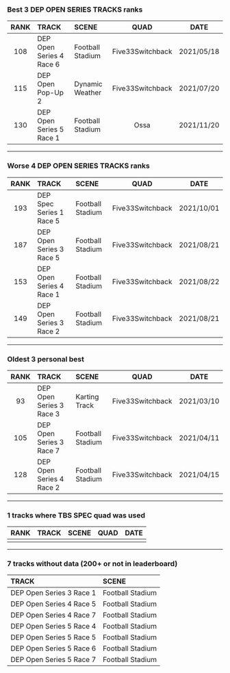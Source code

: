 ### Best 3 DEP OPEN SERIES TRACKS ranks
|RANK|TRACK|SCENE|QUAD|DATE|
|:---:|:---|:---|:---:|:---:|
|108|DEP Open Series 4 Race 6|Football Stadium|Five33Switchback|2021/05/18|
|115|DEP Open Pop-Up 2|Dynamic Weather|Five33Switchback|2021/07/20|
|130|DEP Open Series 5 Race 1|Football Stadium|Ossa|2021/11/20|
---
### Worse 4 DEP OPEN SERIES TRACKS ranks
|RANK|TRACK|SCENE|QUAD|DATE|
|:---:|:---|:---|:---:|:---:|
|193|DEP Spec Series 1 Race 5|Football Stadium|Five33Switchback|2021/10/01|
|187|DEP Open Series 3 Race 5|Football Stadium|Five33Switchback|2021/08/21|
|153|DEP Open Series 4 Race 1|Football Stadium|Five33Switchback|2021/08/22|
|149|DEP Open Series 3 Race 2|Football Stadium|Five33Switchback|2021/08/21|
---
### Oldest 3 personal best
|RANK|TRACK|SCENE|QUAD|DATE|
|:---:|:---|:---|:---:|:---:|
|93|DEP Open Series 3 Race 3|Karting Track|Five33Switchback|2021/03/10|
|105|DEP Open Series 3 Race 7|Football Stadium|Five33Switchback|2021/04/11|
|128|DEP Open Series 4 Race 2|Football Stadium|Five33Switchback|2021/04/15|
---
### 1 tracks where TBS SPEC quad was used
|RANK|TRACK|SCENE|QUAD|DATE|
|:---:|:---|:---|:---:|:---:|
||||||
---
### 7 tracks without data (200+ or not in leaderboard)
|TRACK|SCENE|
|:---|:---|
|DEP Open Series 3 Race 1|Football Stadium|
|DEP Open Series 4 Race 5|Football Stadium|
|DEP Open Series 4 Race 7|Football Stadium|
|DEP Open Series 5 Race 4|Football Stadium|
|DEP Open Series 5 Race 5|Football Stadium|
|DEP Open Series 5 Race 6|Football Stadium|
|DEP Open Series 5 Race 7|Football Stadium|
